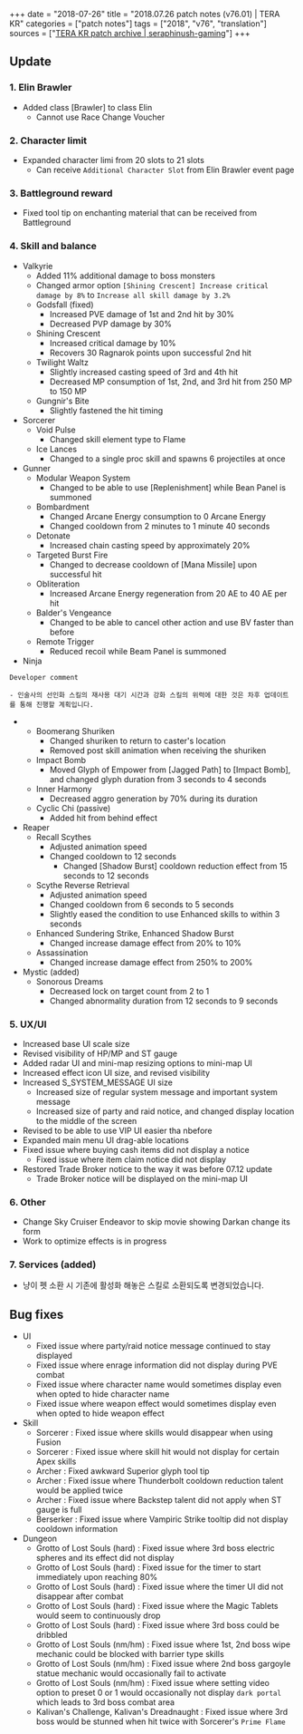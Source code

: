 +++
date = "2018-07-26"
title = "2018.07.26 patch notes (v76.01) | TERA KR"
categories = ["patch notes"]
tags = ["2018", "v76", "translation"]
sources = ["[TERA KR patch archive | seraphinush-gaming](/ko/patch/2018/v76-01)"]
+++

## Update

### **1.** Elin Brawler
- Added class [Brawler] to class Elin
  - Cannot use Race Change Voucher

### **2.** Character limit
- Expanded character limi from 20 slots to 21 slots
  - Can receive `Additional Character Slot` from Elin Brawler event page

### **3.** Battleground reward
- Fixed tool tip on enchanting material that can be received from Battleground

### **4.** Skill and balance
- Valkyrie
  - Added 11% additional damage to boss monsters
  - Changed armor option `[Shining Crescent] Increase critical damage by 8%` to `Increase all skill damage by 3.2%`
  - Godsfall (fixed)
    - Increased PVE damage of 1st and 2nd hit by 30%
    - Decreased PVP damage by 30%
  - Shining Crescent
    - Increased critical damage by 10%
    - Recovers 30 Ragnarok points upon successful 2nd hit
  - Twilight Waltz
    - Slightly increased casting speed of 3rd and 4th hit
    - Decreased MP consumption of 1st, 2nd, and 3rd hit from 250 MP to 150 MP
  - Gungnir's Bite
    - Slightly fastened the hit timing
- Sorcerer
  - Void Pulse
    - Changed skill element type to Flame
  - Ice Lances
    - Changed to a single proc skill and spawns 6 projectiles at once
- Gunner
  - Modular Weapon System
    - Changed to be able to use [Replenishment] while Bean Panel is summoned
  - Bombardment
    - Changed Arcane Energy consumption to 0 Arcane Energy
    - Changed cooldown from 2 minutes to 1 minute 40 seconds
  - Detonate
    - Increased chain casting speed by approximately 20%
  - Targeted Burst Fire
    - Changed to decrease cooldown of [Mana Missile] upon successful hit
  - Obliteration
    - Increased Arcane Energy regeneration from 20 AE to 40 AE per hit
  - Balder's Vengeance
    - Changed to be able to cancel other action and use BV faster than before
  - Remote Trigger
    - Reduced recoil while Beam Panel is summoned
- Ninja

```
Developer comment

- 인술사의 선인화 스킬의 재사용 대기 시간과 강화 스킬의 위력에 대한 것은 차후 업데이트를 통해 진행할 계획입니다.
```

- 
  - Boomerang Shuriken
    - Changed shuriken to return to caster's location
    - Removed post skill animation when receiving the shuriken
  - Impact Bomb
    - Moved Glyph of Empower from [Jagged Path] to [Impact Bomb], and changed glyph duration from 3 seconds to 4 seconds
  - Inner Harmony
    - Decreased aggro generation by 70% during its duration
  - Cyclic Chi (passive)
    - Added hit from behind effect
- Reaper
  - Recall Scythes
    - Adjusted animation speed
    - Changed cooldown to 12 seconds
      - Changed [Shadow Burst] cooldown reduction effect from 15 seconds to 12 seconds
  - Scythe Reverse Retrieval
    - Adjusted animation speed
    - Changed cooldown from 6 seconds to 5 seconds
    - Slightly eased the condition to use Enhanced skills to within 3 seconds
  - Enhanced Sundering Strike, Enhanced Shadow Burst
    - Changed increase damage effect from 20% to 10%
  - Assassination
    - Changed increase damage effect from 250% to 200%
- Mystic (added)
  - Sonorous Dreams
    - Decreased lock on target count from 2 to 1
    - Changed abnormality duration from 12 seconds to 9 seconds

### **5.** UX/UI
- Increased base UI scale size
- Revised visibility of HP/MP and ST gauge
- Added radar UI and mini-map resizing options to mini-map UI
- Increased effect icon UI size, and revised visibility
- Increased S_SYSTEM_MESSAGE UI size
  - Increased size of regular system message and important system message
  - Increased size of party and raid notice, and changed display location to the middle of the screen
- Revised to be able to use VIP UI easier tha nbefore
- Expanded main menu UI drag-able locations
- Fixed issue where buying cash items did not display a notice
  - Fixed issue where item claim notice did not display
- Restored Trade Broker notice to the way it was before 07.12 update
  - Trade Broker notice will be displayed on the mini-map UI

### **6.** Other
- Change Sky Cruiser Endeavor to skip movie showing Darkan change its form
- Work to optimize effects is in progress

### **7.** Services (added)
- 냥이 펫 소환 시 기존에 활성화 해놓은 스킬로 소환되도록 변경되었습니다.

## Bug fixes

- UI
  - Fixed issue where party/raid notice message continued to stay displayed
  - Fixed issue where enrage information did not display during PVE combat
  - Fixed issue where character name would sometimes display even when opted to hide character name
  - Fixed issue where weapon effect would sometimes display even when opted to hide weapon effect
- Skill
  - Sorcerer : Fixed issue where skills would disappear when using Fusion
  - Sorcerer : Fixed issue where skill hit would not display for certain Apex skills
  - Archer : Fixed awkward Superior glyph tool tip
  - Archer : Fixed issue where Thunderbolt cooldown reduction talent would be applied twice
  - Archer : Fixed issue where Backstep talent did not apply when ST gauge is full
  - Berserker : Fixed issue where Vampiric Strike tooltip did not display cooldown information
- Dungeon
  - Grotto of Lost Souls (hard) : Fixed issue where 3rd boss electric spheres and its effect did not display
  - Grotto of Lost Souls (hard) : Fixed issue for the timer to start immediately upon reaching 80%
  - Grotto of Lost Souls (hard) : Fixed issue where the timer UI did not disappear after combat
  - Grotto of Lost Souls (hard) : Fixed issue where the Magic Tablets would seem to continuously drop
  - Grotto of Lost Souls (hard) : Fixed issue where 3rd boss could be dribbled
  - Grotto of Lost Souls (nm/hm) : Fixed issue where 1st, 2nd boss wipe mechanic could be blocked with barrier type skills
  - Grotto of Lost Souls (nm/hm) : Fixed issue where 2nd boss gargoyle statue mechanic would occasionally fail to activate
  - Grotto of Lost Souls (nm/hm) : Fixed issue where setting video option to preset 0 or 1 would occasionally not display `dark portal` which leads to 3rd boss combat area
  - Kalivan's Challenge, Kalivan's Dreadnaught : Fixed issue where 3rd boss would be stunned when hit twice with Sorcerer's `Prime Flame`
